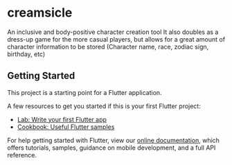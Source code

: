 # creamsicle

An inclusive and body-positive character creation tool It also doubles as a dress-up game for the more casual players, but allows for a great amount of character information to be stored (Character name, race, zodiac sign, birthday, etc)

## Getting Started

This project is a starting point for a Flutter application.

A few resources to get you started if this is your first Flutter project:

- [Lab: Write your first Flutter app](https://flutter.dev/docs/get-started/codelab)
- [Cookbook: Useful Flutter samples](https://flutter.dev/docs/cookbook)

For help getting started with Flutter, view our
[online documentation](https://flutter.dev/docs), which offers tutorials,
samples, guidance on mobile development, and a full API reference.
